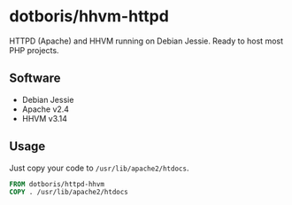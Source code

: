 dotboris/hhvm-httpd
===================

HTTPD (Apache) and HHVM running on Debian Jessie. Ready to host most PHP
projects.

Software
--------

- Debian Jessie
- Apache v2.4
- HHVM v3.14

Usage
-----

Just copy your code to `/usr/lib/apache2/htdocs`.

```dockerfile
FROM dotboris/httpd-hhvm
COPY . /usr/lib/apache2/htdocs
```
